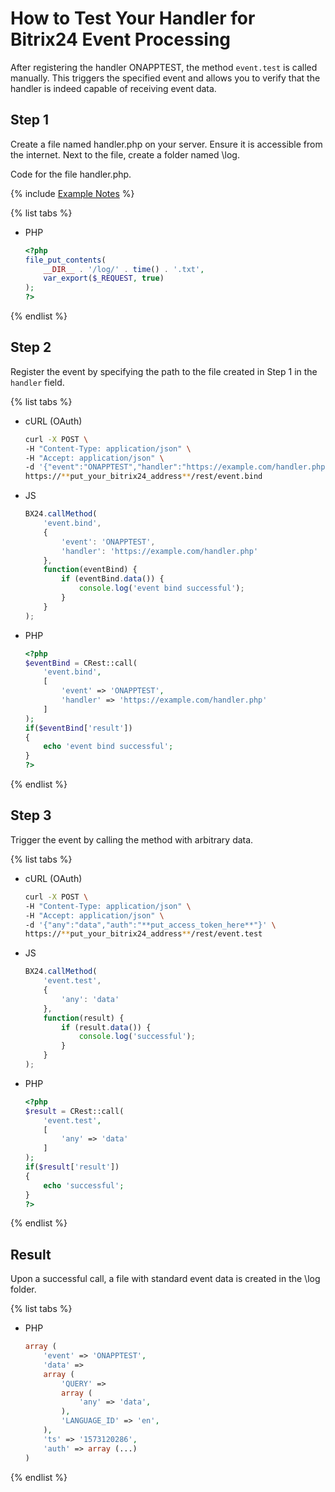 # How to Test Your Handler for Bitrix24 Event Processing

After registering the handler ONAPPTEST, the method `event.test` is called manually. This triggers the specified event and allows you to verify that the handler is indeed capable of receiving event data.

## Step 1

Create a file named handler.php on your server. Ensure it is accessible from the internet. Next to the file, create a folder named \log.

Code for the file handler.php.

{% include [Example Notes](../../_includes/examples.md) %}

{% list tabs %}

- PHP

    ```php
    <?php
    file_put_contents(
        __DIR__ . '/log/' . time() . '.txt',
        var_export($_REQUEST, true)
    );
    ?>
    ```

{% endlist %}

## Step 2

Register the event by specifying the path to the file created in Step 1 in the `handler` field.

{% list tabs %}

- cURL (OAuth)

    ```bash
    curl -X POST \
    -H "Content-Type: application/json" \
    -H "Accept: application/json" \
    -d '{"event":"ONAPPTEST","handler":"https://example.com/handler.php","auth":"**put_access_token_here**"}' \
    https://**put_your_bitrix24_address**/rest/event.bind
    ```

- JS

    ```javascript
    BX24.callMethod(
        'event.bind',
        {
            'event': 'ONAPPTEST',
            'handler': 'https://example.com/handler.php'
        },
        function(eventBind) {
            if (eventBind.data()) {
                console.log('event bind successful');
            }
        }
    );
    ```

- PHP

    ```php
    <?php
    $eventBind = CRest::call(
        'event.bind',
        [
            'event' => 'ONAPPTEST',
            'handler' => 'https://example.com/handler.php'
        ]
    );
    if($eventBind['result'])
    {
        echo 'event bind successful';
    }
    ?>
    ```

{% endlist %}

## Step 3

Trigger the event by calling the method with arbitrary data.

{% list tabs %}

- cURL (OAuth)

    ```bash
    curl -X POST \
    -H "Content-Type: application/json" \
    -H "Accept: application/json" \
    -d '{"any":"data","auth":"**put_access_token_here**"}' \
    https://**put_your_bitrix24_address**/rest/event.test
    ```

- JS

    ```javascript
    BX24.callMethod(
        'event.test',
        {
            'any': 'data'
        },
        function(result) {
            if (result.data()) {
                console.log('successful');
            }
        }
    );
    ```

- PHP

    ```php
    <?php
    $result = CRest::call(
        'event.test',
        [
            'any' => 'data'
        ]
    );
    if($result['result'])
    {
        echo 'successful';
    }
    ?>
    ```

{% endlist %}

## Result

Upon a successful call, a file with standard event data is created in the \log folder.

{% list tabs %}

- PHP

    ```php
    array (
        'event' => 'ONAPPTEST',
        'data' => 
        array (
            'QUERY' => 
            array (
                'any' => 'data',
            ),
            'LANGUAGE_ID' => 'en',
        ),
        'ts' => '1573120286',
        'auth' => array (...)
    )
    ```

{% endlist %}